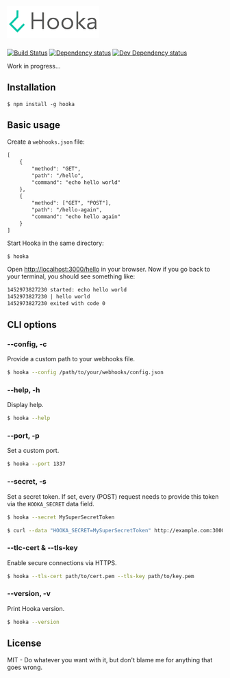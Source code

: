 # ![hooka](media/logo.png)

[![Build Status][travis-image]][travis-url] 
[![Dependency status][david-dm-image]][david-dm-url] 
[![Dev Dependency status][david-dm-dev-image]][david-dm-dev-url]

[travis-url]: https://travis-ci.org/danistefanovic/hooka
[travis-image]: http://img.shields.io/travis/danistefanovic/hooka.svg
[david-dm-url]:https://david-dm.org/danistefanovic/hooka
[david-dm-image]:https://david-dm.org/danistefanovic/hooka.svg
[david-dm-dev-url]:https://david-dm.org/danistefanovic/hooka#info=devDependencies
[david-dm-dev-image]:https://david-dm.org/danistefanovic/hooka/dev-status.svg

Work in progress...

## Installation

```
$ npm install -g hooka
```

## Basic usage

Create a `webhooks.json` file:

```
[
    {
        "method": "GET",
        "path": "/hello",
        "command": "echo hello world"
    },
    {
        "method": ["GET", "POST"],
        "path": "/hello-again",
        "command": "echo hello again"
    }
]
```

Start Hooka in the same directory:
```sh
$ hooka
```

Open [http://localhost:3000/hello](http://localhost:3000/hello) in your browser. Now if you go back to your terminal, you should see something like:
```
1452973827230 started: echo hello world
1452973827230 | hello world
1452973827230 exited with code 0
````

## CLI options

### --config, -c

Provide a custom path to your webhooks file.

```sh
$ hooka --config /path/to/your/webhooks/config.json
```

### --help, -h

Display help.

```sh
$ hooka --help
```

### --port, -p

Set a custom port.

```sh
$ hooka --port 1337
```

### --secret, -s

Set a secret token. If set, every (POST) request needs to provide this token via the `HOOKA_SECRET` data field.

```sh
$ hooka --secret MySuperSecretToken
```

```sh
$ curl --data "HOOKA_SECRET=MySuperSecretToken" http://example.com:3000/hello-again
```

### --tlc-cert & --tls-key 

Enable secure connections via HTTPS.

```sh
$ hooka --tls-cert path/to/cert.pem --tls-key path/to/key.pem
```

### --version, -v

Print Hooka version.

```sh
$ hooka --version
```

## License

MIT -  Do whatever you want with it, but don't blame me for anything that goes wrong.
